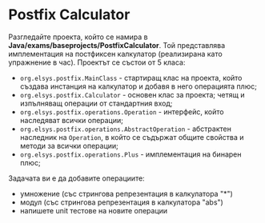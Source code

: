 # Postfix Calculator
Разгледайте проекта, който се намира в **Java/exams/baseprojects/PostfixCalculator**. Той представлява имплементация на постфиксен калкулатор (реализирана като упражнение в час). Проектът се състои от 5 класа:
 - `org.elsys.postfix.MainClass` - стартиращ клас на проекта, който създава инстанция на калкулатор и добавя в него операцията плюс;
 - `org.elsys.postfix.Calculator` - основен клас за проекта; четящ и изпълняващ операции от стандартния вход;
 - `org.elsys.postfix.operations.Operation` - интерфейс, който наследяват всички операции;
 - `org.elsys.postfix.operations.AbstractOperation` - абстрактен наследник на `Operation`, в който се съдържат общите свойства и методи за всички операции;
 - `org.elsys.postfix.operations.Plus` - имплементация на бинарен плюс;

Задачата ви е да добавите операциите:
  - умножение (със стрингова репрезентация в калкулаторa "*")
  - модул (със стрингова репрезентация в калкулатора "abs")
  - напишете unit тестове на новите операции
